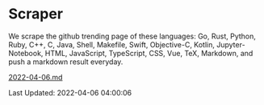 # Scraper

We scrape the github trending page of these languages: Go, Rust, Python, Ruby, C++, C, Java, Shell, Makefile, Swift, Objective-C, Kotlin, Jupyter-Notebook, HTML, JavaScript, TypeScript, CSS, Vue, TeX, Markdown, and push a markdown result everyday.

[2022-04-06.md](https://github.com/yangwenmai/github-trending-backup/blob/master/2022-04-06.md)

Last Updated: 2022-04-06 04:00:06